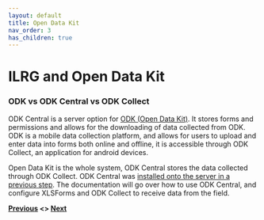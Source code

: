```yaml
---
layout: default
title: Open Data Kit
nav_order: 3
has_children: true
---
```

# ILRG and Open Data Kit

### ODK vs ODK Central vs ODK Collect
ODK Central is a server option for [ODK (Open Data Kit)](https://getodk.org/index.html). It stores forms and permissions and allows for the downloading of data collected from ODK. ODK is a mobile data collection platform, and allows for users to upload and enter data into forms both online and offline, it is accessible through ODK Collect, an application for android devices.

Open Data Kit is the whole system, ODK Central stores the data collected through ODK Collect. ODK Central was [installed onto the server in a previous step](../Server/ODK_Central_Setup.html). The documentation will go over how to use ODK Central, and configure XLSForms and ODK Collect to receive data from the field. 

**[Previous](/Pages/Server/PGAdmin.html) <> [Next](Adding_Users.html)**
